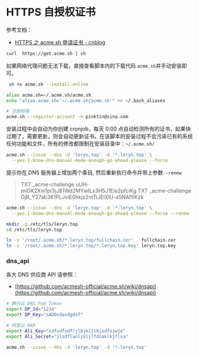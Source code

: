 
# HTTPS 自授权证书
参考文档：

- [HTTPS 之 acme.sh 申请证书 - cnblog](https://www.cnblogs.com/clsn/p/10040334.html)
```bash
curl  https://get.acme.sh | sh
```
如果网络代理问题无法下载，直接查看脚本内的下载代码 `acme.sh`并手动安装即可。
```bash
 sh +x acme.sh --install-online
```
```bash
alias acme.sh=~/.acme.sh/acme.sh
echo "alias acme.sh='~/.acme.sh/acme.sh'" >> ~/.bash_aliases
```
```bash
# 注册邮箱
acme.sh --register-account -m pinktin@sina.com
```
安装过程中会自动为你创建 cronjob，每天 0:00 点自动检测所有的证书，如果快过期了，需要更新，则会自动更新证书。在该脚本的安装过程不会污染已有的系统任何功能和文件，所有的修改都限制在安装目录中：`~/.acme.sh/`
```bash
acme.sh --issue --dns -d 'leryn.top' -d '*.leryn.top' \
  --yes-I-know-dns-manual-mode-enough-go-ahead-please --force
```
提示你在 DNS 服务器上增加两个条目, 然后重新执行命令并带上参数`--renew`
> TXT _acme-challenge uUH-miGK2Xm1pi3jJ81Wd2MYwILs3H5J1Eia2pfciKg
> TXT _acme-challenge DjR_Y27ab361PLJviE0hkjz2mTtJEIXlU-a5NAf6Kzk

```bash
acme.sh --issue --dns -d 'leryn.top' -d '*.leryn.top' \
  --yes-I-know-dns-manual-mode-enough-go-ahead-please --force --renew
```
```bash
mkdir -p /etc/tls/leryn.top
cd /etc/tls/leryn.top

ln -s '/root/.acme.sh/*.leryn.top/fullchain.cer'   fullchain.cer
ln -s '/root/.acme.sh/*.leryn.top/*.leryn.top.key' leryn.top.key
```

### dns_api
各大 DNS 供应商 API 请参照：

- [https://github.com/acmesh-official/acme.sh/wiki/dnsapi](https://github.com/acmesh-official/acme.sh/wiki/dnsapi)
```bash
# 腾讯云 DNS Pod Token
export DP_Id="1234"
export DP_Key="sADDsdasdgdsf"

# 阿里云 RAM 
export Ali_Key="sdfsdfsdfljlbjkljlkjsdfoiwje"
export Ali_Secret="jlsdflanljkljlfdsaklkjflsa"

acme.sh --issue --dns -d 'leryn.top' -d '*.leryn.top'
```
